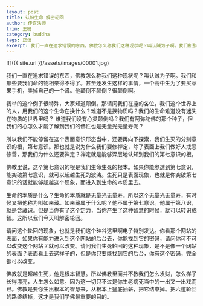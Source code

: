 ```yaml
---
layout: post
title: 认识生命 解密轮回
author: 传喜法师
trim: 王盼
category: buddha
tags: 正信
excerpt: 我们一直在追求错误的东西，佛教怎么称我们这种现状呢？叫认贼为子啊。我们和那些要我们命的物相亲得不得了。甚至还发生这样的事情，一个高中生为了要买苹果手机，卖掉自己的一个肾。他颠倒不颠倒？很颠倒啊。
---
```


![]({{ site.url }}/assets/images/00001.jpg)

我们一直在追求错误的东西，佛教怎么称我们这种现状呢？叫认贼为子啊。我们和那些要我们命的物相亲得不得了。甚至还发生这样的事情，一个高中生为了要买苹果手机，卖掉自己的一个肾。他颠倒不颠倒？很颠倒啊。

我举的这个例子很特殊，大家知道颠倒。那请问我们在座的各位，我们这个世界上的人，用我们的这个生命在换什么？难道不是换物质吗？我们的生命难道没有迷失在物质的世界里吗？ 难道我们没有心灵颠倒吗？我们有阿弥陀佛的那个种子，但我们的心怎么才能了解到我们的佛性也是无量光无量寿呢？

所以我们不能停留在这个表面意识形态当中，还要再向下探索，我们生灭的分别意识的根，第七意识。那也就是说为什么我们要修禅定，除了表面上我们做好人戒恶修善，那我们为什么还要禅定？禅定就是能够深层地认知到我们的第七意识的根。

佛教里说，这个第七意识的根是我们生命生死的根本。如果你能参透到第七意识，能突破第七意识，就可以超越生死的波涛。生死只是表面现象，也就是你突破第七意识的话就能够超越这个现象，而进入到生命的本质里去。

生命的本质是什么？生命的本质就是无量光无量寿。所以这个无量光无量寿，有时候又把他称为叫如来藏。如来藏属于什么呢？他不属于第七意识。他属于第八识，就是含藏识。但是当你有了这个定力，当你产生了这种智慧的时候，就可以转识成智。这所以我们今天叫解密轮回。

请问这个轮回的现象，也就是我们这个硅谷这里啊电子特别发达。你看那个网站的表面，如果你有能力进入到这个网站的后台去，你能找到它的密码，请问你可不可以改变这个网站？就可以改变。请问我们生死轮回的这种现象，是不是像一个网站的表面？表面看上去这样子的，但是你只要能找到它的后台，你有这个密码，完全都可以改变。

佛教就是超越生死，他是根本智慧。所以佛教里面并不教我们怎么发财，怎么样子长得漂亮，人生怎么如意。因为这一切只不过是你生老病死当中的一出又一出戏而已。佛教是要你生出根本的智慧来，从根本上釜底抽薪，把它结束掉。把六道轮回的路终结掉，这才是我们学佛最重要的目的。
